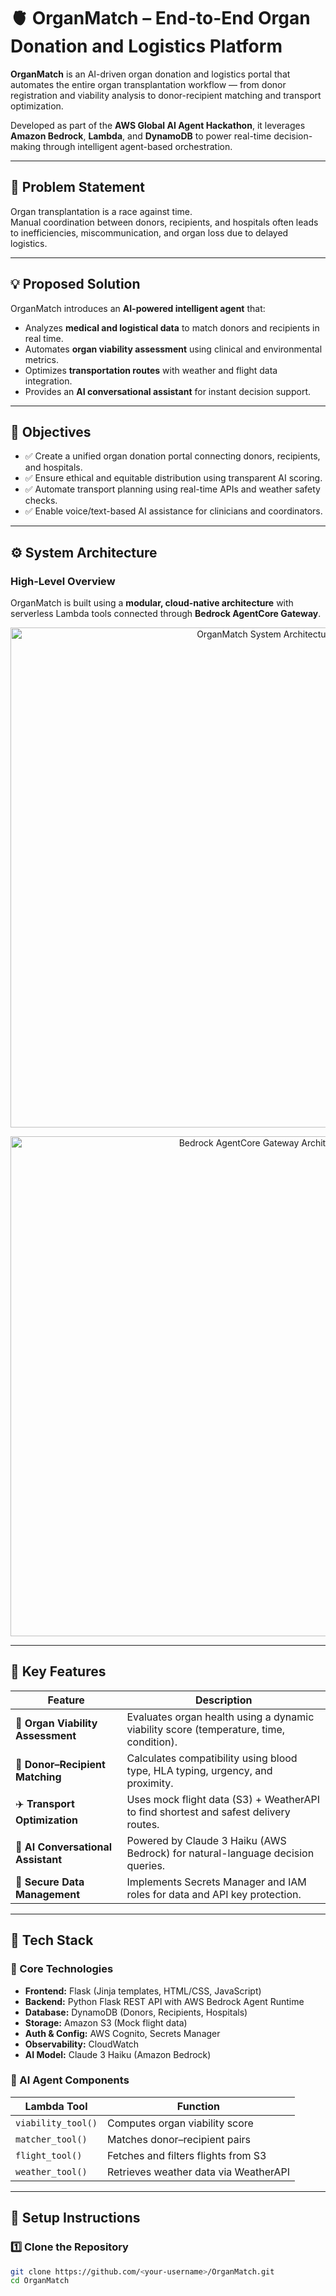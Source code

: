 # 🫀 OrganMatch – End-to-End Organ Donation and Logistics Platform

**OrganMatch** is an AI-driven organ donation and logistics portal that automates the entire organ transplantation workflow — from donor registration and viability analysis to donor-recipient matching and transport optimization.  

Developed as part of the **AWS Global AI Agent Hackathon**, it leverages **Amazon Bedrock**, **Lambda**, and **DynamoDB** to power real-time decision-making through intelligent agent-based orchestration.

---

## 🧠 Problem Statement

Organ transplantation is a race against time.  
Manual coordination between donors, recipients, and hospitals often leads to inefficiencies, miscommunication, and organ loss due to delayed logistics.

---

## 💡 Proposed Solution

OrganMatch introduces an **AI-powered intelligent agent** that:
- Analyzes **medical and logistical data** to match donors and recipients in real time.
- Automates **organ viability assessment** using clinical and environmental metrics.
- Optimizes **transportation routes** with weather and flight data integration.
- Provides an **AI conversational assistant** for instant decision support.

---

## 🎯 Objectives

- ✅ Create a unified organ donation portal connecting donors, recipients, and hospitals.  
- ✅ Ensure ethical and equitable distribution using transparent AI scoring.  
- ✅ Automate transport planning using real-time APIs and weather safety checks.  
- ✅ Enable voice/text-based AI assistance for clinicians and coordinators.

---

## ⚙️ System Architecture

### High-Level Overview
OrganMatch is built using a **modular, cloud-native architecture** with serverless Lambda tools connected through **Bedrock AgentCore Gateway**.

<p align="center">
  <img src="Blank diagram.png" alt="OrganMatch System Architecture" width="800"/>
</p>

<p align="center">
  <img src="fallback.png" alt="Bedrock AgentCore Gateway Architecture" width="800"/>
</p>

---

## 🧩 Key Features

| Feature | Description |
|----------|-------------|
| 🧬 **Organ Viability Assessment** | Evaluates organ health using a dynamic viability score (temperature, time, condition). |
| 🤝 **Donor–Recipient Matching** | Calculates compatibility using blood type, HLA typing, urgency, and proximity. |
| ✈️ **Transport Optimization** | Uses mock flight data (S3) + WeatherAPI to find shortest and safest delivery routes. |
| 💬 **AI Conversational Assistant** | Powered by Claude 3 Haiku (AWS Bedrock) for natural-language decision queries. |
| 🔐 **Secure Data Management** | Implements Secrets Manager and IAM roles for data and API key protection. |

---

## 🧱 Tech Stack

### 🧩 Core Technologies
- **Frontend:** Flask (Jinja templates, HTML/CSS, JavaScript)
- **Backend:** Python Flask REST API with AWS Bedrock Agent Runtime
- **Database:** DynamoDB (Donors, Recipients, Hospitals)
- **Storage:** Amazon S3 (Mock flight data)
- **Auth & Config:** AWS Cognito, Secrets Manager
- **Observability:** CloudWatch
- **AI Model:** Claude 3 Haiku (Amazon Bedrock)

### 🧠 AI Agent Components
| Lambda Tool | Function |
|--------------|-----------|
| `viability_tool()` | Computes organ viability score |
| `matcher_tool()` | Matches donor–recipient pairs |
| `flight_tool()` | Fetches and filters flights from S3 |
| `weather_tool()` | Retrieves weather data via WeatherAPI |

---

## 🚀 Setup Instructions

### 1️⃣ Clone the Repository
```bash
git clone https://github.com/<your-username>/OrganMatch.git
cd OrganMatch
